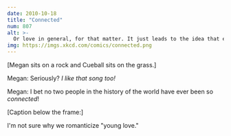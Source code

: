 ```yaml
---
date: 2010-10-18
title: "Connected"
num: 807
alt: >-
  Or love in general, for that matter. It just leads to the idea that either your love is pure, perfect, and eternal, and you are storybook-compatible in every way with no problems, or you're LYING when you say 'I love you'.
img: https://imgs.xkcd.com/comics/connected.png
---
```

[Megan sits on a rock and Cueball sits on the grass.]

Megan: Seriously? *I like that song too!*

Megan: I bet no two people in the history of the world have ever been so *connected*!

[Caption below the frame:]

I'm not sure why we romanticize "young love."